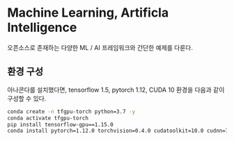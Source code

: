 # Machine Learning, Artificla Intelligence
<p>오픈소스로 존재하는 다양한 ML / AI 프레임워크와 간단한 예제를 다룬다.</p>

## 환경 구성
<p>

아나콘다를 설치했다면, tensorflow 1.5, pytorch 1.12, CUDA 10 환경을 다음과 같이 구성할 수 있다.
```bash
conda create -n tfgpu-torch python=3.7 -y
conda activate tfgpu-torch
pip install tensorflow-gpu==1.15.0
conda install pytorch=1.12.0 torchvision=0.4.0 cudatoolkit=10.0 cudnn=7 -c pytorch -c conda-forge -y
```
</p>